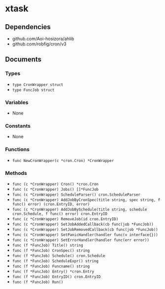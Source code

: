 # xtask

## Dependencies

+ github.com/Aoi-hosizora/ahlib
+ github.com/robfig/cron/v3

## Documents

### Types

+ `type CronWrapper struct`
+ `type FuncJob struct`

### Variables

+ None

### Constants

+ None

### Functions

+ `func NewCronWrapper(c *cron.Cron) *CronWrapper`

### Methods

+ `func (c *CronWrapper) Cron() *cron.Cron`
+ `func (c *CronWrapper) Jobs() []*FuncJob`
+ `func (c *CronWrapper) ScheduleParser() cron.ScheduleParser`
+ `func (c *CronWrapper) AddJobByCronSpec(title string, spec string, f func() error) (cron.EntryID, error)`
+ `func (c *CronWrapper) AddJobBySchedule(title string, schedule cron.Schedule, f func() error) cron.EntryID`
+ `func (c *CronWrapper) RemoveJob(id cron.EntryID)`
+ `func (c *CronWrapper) SetJobAddedCallback(cb func(job *FuncJob))`
+ `func (c *CronWrapper) SetJobRemovedCallback(cb func(job *FuncJob))`
+ `func (c *CronWrapper) SetPanicHandler(handler func(v interface{}))`
+ `func (c *CronWrapper) SetErrorHandler(handler func(err error))`
+ `func (f *FuncJob) Title() string`
+ `func (f *FuncJob) CronSpec() string`
+ `func (f *FuncJob) Schedule() cron.Schedule`
+ `func (f *FuncJob) ScheduleExpr() string`
+ `func (f *FuncJob) Funcname() string`
+ `func (f *FuncJob) Entry() *cron.Entry`
+ `func (f *FuncJob) EntryID() cron.EntryID`
+ `func (f *FuncJob) Run()`
